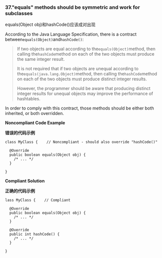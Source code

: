 
### 37."equals" methods should be symmetric and work for subclasses

equals(Object obj)和hashCode()应该成对出现


According to the Java Language Specification, there is a contract between`equals(Object)`and`hashCode()`:

> If two objects are equal according to the`equals(Object)`method, then calling the`hashCode`method on each of the two objects must produce the same integer result.
> 
> It is not required that if two objects are unequal according to the`equals(java.lang.Object)`method, then calling the`hashCode`method on each of the two objects must produce distinct integer results.
> 
> However, the programmer should be aware that producing distinct integer results for unequal objects may improve the performance of hashtables.

In order to comply with this contract, those methods should be either both inherited, or both overridden.

**Noncompliant Code Example**

**错误的代码示例**

```
class MyClass {    // Noncompliant - should also override "hashCode()"

  @Override
  public boolean equals(Object obj) {
    /* ... */
  }

}
```


**Compliant Solution**

**正确的代码示例**

```
lass MyClass {    // Compliant

  @Override
  public boolean equals(Object obj) {
    /* ... */
  }

  @Override
  public int hashCode() {
    /* ... */
  }

}
```


